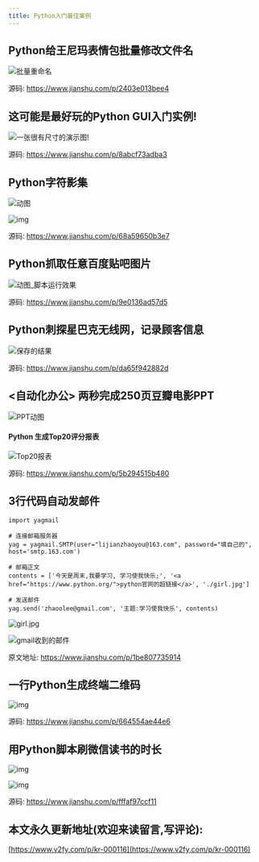 ```yaml
---
title: Python入门最佳案例
---
```








## Python给王尼玛表情包批量修改文件名

![批量重命名](https://www.v2fy.com/asset/0i/jikemiji/jikemiji-md/kr-000116.assets/strip-20200908174256241.gif)



源码: https://www.jianshu.com/p/2403e013bee4

## 这可能是最好玩的Python GUI入门实例!

![一张很有尺寸的演示图!](https://www.v2fy.com/asset/0i/jikemiji/jikemiji-md/kr-000116.assets/strip-20200908174122064.gif)

源码: https://www.jianshu.com/p/8abcf73adba3

## Python字符影集

![动图](https://www.v2fy.com/asset/0i/jikemiji/jikemiji-md/kr-000116.assets/strip-20200908172251988.gif)

![img](https://www.v2fy.com/asset/0i/jikemiji/jikemiji-md/kr-000116.assets/1240.jpeg)



源码: https://www.jianshu.com/p/68a59650b3e7



## Python抓取任意百度贴吧图片



![动图_脚本运行效果](https://www.v2fy.com/asset/0i/jikemiji/jikemiji-md/kr-000116.assets/strip-20200908172030223.gif)



源码: https://www.jianshu.com/p/9e0136ad57d5



## Python刺探星巴克无线网，记录顾客信息



![保存的结果](https://www.v2fy.com/asset/0i/jikemiji/jikemiji-md/kr-000116.assets/1240-20200908171208555.png)

源码: https://www.jianshu.com/p/da65f942882d

## <自动化办公> 两秒完成250页豆瓣电影PPT



![PPT动图](https://www.v2fy.com/asset/0i/jikemiji/jikemiji-md/kr-000116.assets/strip-20200908170502209.gif)



#### Python 生成Top20评分报表

![Top20报表](https://www.v2fy.com/asset/0i/jikemiji/jikemiji-md/kr-000116.assets/1240-20200908170615136.png)





源码: https://www.jianshu.com/p/5b294515b480



## 3行代码自动发邮件

```
import yagmail

# 连接邮箱服务器
yag = yagmail.SMTP(user="lijianzhaoyou@163.com", password="填自己的", host='smtp.163.com')

# 邮箱正文
contents = ['今天是周末,我要学习, 学习使我快乐;', '<a href="https://www.python.org/">python官网的超链接</a>', './girl.jpg']

# 发送邮件
yag.send('zhaoolee@gmail.com', '主题:学习使我快乐', contents)
```



![girl.jpg](https://www.v2fy.com/asset/0i/jikemiji/jikemiji-md/kr-000116.assets/1240-20200908170338911.png)



![gmail收到的邮件](https://www.v2fy.com/asset/0i/jikemiji/jikemiji-md/kr-000116.assets/1240-20200908170347288.png)















原文地址: https://www.jianshu.com/p/1be807735914



## 一行Python生成终端二维码



![img](https://www.v2fy.com/asset/0i/jikemiji/jikemiji-md/kr-000116.assets/strip-20200908165734896.gif)



源码: https://www.jianshu.com/p/664554ae44e6



## 用Python脚本刷微信读书的时长



![img](https://www.v2fy.com/asset/0i/jikemiji/jikemiji-md/kr-000116.assets/strip.gif)

![img](https://www.v2fy.com/asset/0i/jikemiji/jikemiji-md/kr-000116.assets/1240-20200908165506596.png)



源码: https://www.jianshu.com/p/fffaf97ccf11






## 本文永久更新地址(欢迎来读留言,写评论):

[https://www.v2fy.com/p/kr-000116](https://www.v2fy.com/p/kr-000116)
